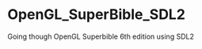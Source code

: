 OpenGL_SuperBible_SDL2
======================

Going though OpenGL Superbible 6th edition using SDL2 
